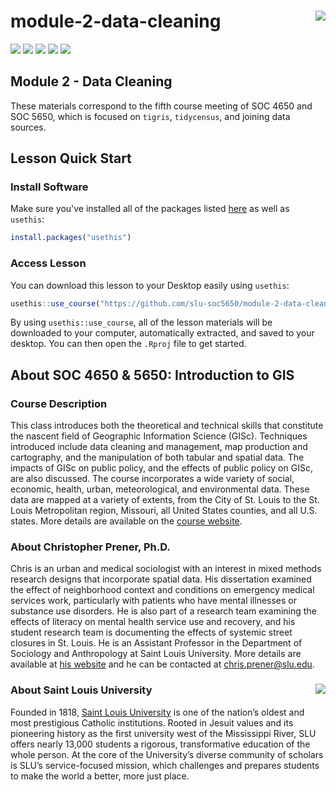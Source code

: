 module-2-data-cleaning <img src="https://slu-soc5650.github.io/images/icon_hu137d436a85c84cab921c9c47edaed5ef_12382_192x192_fill_lanczos_center_2.png" align="right" />
===========================================================
[![](https://img.shields.io/badge/semester-spring%2021-blue.svg)](https://github.com/slu-soc5650/module-2-data-cleaning)
[![](https://img.shields.io/badge/release-full-brightgreen.svg)](https://github.com/slu-soc5650/module-2-data-cleaning)
[![](https://img.shields.io/github/release/slu-soc5650/module-2-data-cleaning.svg?label=version)](https://github.com/slu-soc5650/module-2-data-cleaning/releases)
[![](https://img.shields.io/github/last-commit/slu-soc5650/module-2-data-cleaning.svg)](https://github.com/slu-soc5650/module-2-data-cleaning/commits/master)
[![](https://img.shields.io/github/repo-size/slu-soc5650/module-2-data-cleaning.svg)](https://github.com/slu-soc5650/module-2-data-cleaning)

## Module 2 - Data Cleaning
These materials correspond to the fifth course meeting of SOC 4650 and SOC 5650, which is focused on `tigris`, `tidycensus`, and joining data sources.

## Lesson Quick Start
### Install Software
Make sure you've installed all of the packages listed [here](https://slu-soc5650.github.io/docs/start_prep/#r-packages) as well as `usethis`:

```r
install.packages("usethis")
```

### Access Lesson
You can download this lesson to your Desktop easily using `usethis`:

```r
usethis::use_course("https://github.com/slu-soc5650/module-2-data-cleaning/archive/master.zip")
```

By using `usethis::use_course`, all of the lesson materials will be downloaded to your computer, automatically extracted, and saved to your desktop. You can then open the `.Rproj` file to get started.

## About SOC 4650 & 5650: Introduction to GIS
### Course Description
This class introduces both the theoretical and technical skills that constitute the nascent field of Geographic Information Science (GISc). Techniques introduced include data cleaning and management, map production and cartography, and the manipulation of both tabular and spatial data. The impacts of GISc on public policy, and the effects of public policy on GISc, are also discussed. The course incorporates a wide variety of social, economic, health, urban, meteorological, and environmental data. These data are mapped at a variety of extents, from the City of St. Louis to the St. Louis Metropolitan region, Missouri, all United States counties, and all U.S. states. More details are available on the [course website](https://slu-soc5650.github.io).

### About Christopher Prener, Ph.D.
Chris is an urban and medical sociologist with an interest in mixed methods research designs that incorporate spatial data. His dissertation examined the effect of neighborhood context and conditions on emergency medical services work, particularly with patients who have mental illnesses or substance use disorders. He is also part of a research team examining the effects of literacy on mental health service use and recovery, and his student research team is documenting the effects of systemic street closures in St. Louis. He is an Assistant Professor in the Department of Sociology and Anthropology at Saint Louis University. More details are available at [his website](https://chris-prener.github.io) and he can be contacted at [chris.prener@slu.edu](mailto:chris.prener@slu.edu).

### About Saint Louis University <img src="https://slu-soc5650.github.io/images/sluLogo.png" align="right" />
Founded in 1818, [Saint Louis University](http://wwww.slu.edu) is one of the nation’s oldest and most prestigious Catholic institutions. Rooted in Jesuit values and its pioneering history as the first university west of the Mississippi River, SLU offers nearly 13,000 students a rigorous, transformative education of the whole person. At the core of the University’s diverse community of scholars is SLU’s service-focused mission, which challenges and prepares students to make the world a better, more just place.
